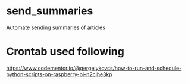 # send_summaries
Automate sending summaries of articles

# Crontab used following
https://www.codementor.io/@gergelykovcs/how-to-run-and-schedule-python-scripts-on-raspberry-pi-n2clhe3kp
